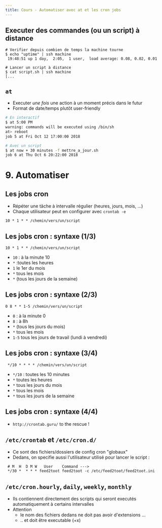 ```yaml
---
title: Cours - Automatiser avec at et les cron jobs
---
```



## Executer des commandes (ou un script) à distance

```
# Verifier depuis combien de temps la machine tourne
$ echo "uptime" | ssh machine
 19:48:51 up 1 day,  2:05,  1 user,  load average: 0.08, 0.02, 0.01

# Lancer un script à distance
$ cat script.sh | ssh machine
[...
```



## `at`

- Executer *une fois* une action à un moment précis dans le futur
- Format de date/temps plutôt user-friendly

```bash
# En interactif
$ at 5:00 PM     
warning: commands will be executed using /bin/sh
at> reboot
job 5 at Fri Oct 12 17:00:00 2018
```

```bash
# Avec un script
$ at now + 30 minutes -f mettre_a_jour.sh 
job 6 at Thu Oct 6 20:22:00 2018
```


# 9. Automatiser 

## Les jobs cron

- Répéter une tâche à intervalle régulier (heures, jours, mois, ...)
- Chaque utilisateur peut en configurer avec `crontab -e`

```
10 * 1 * * /chemin/vers/un/script
```



## Les jobs cron : syntaxe (1/3)

```
10 * 1 * * /chemin/vers/un/script
```

- `10` : à la minute 10
- `*`  :toutes les heures
- `1` le 1er du mois
- `*` tous les mois
- `*` (tous les jours de la semaine)



## Les jobs cron : syntaxe (2/3)

```
0 8 * * 1-5 /chemin/vers/un/script
```

- `0` : à la minute 0
- `8` : à 8h
- `*` (tous les jours du mois)
- `*` tous les mois
- `1-5` tous les jours de travail (lundi à vendredi)



## Les jobs cron : syntaxe (3/4)

```text
 */10 * * * * /chemin/vers/un/script
```

- `*/10` : toutes les 10 minutes
- `*` toutes les heures
- `*` tous les jours du mois
- `*` tous les mois
- `*`  tous les jours de la semaine



## Les jobs cron : syntaxe (4/4)

- `http://crontab.guru/` to the rescue !



## `/etc/crontab` et `/etc/cron.d/`

- Ce sont des fichiers/dossiers de config cron "globaux"
- Dedans, on specifie aussi l'utilisateur utilisé pour lancer le script :

```
 # M  H  D M W   User    Command --->
 */30 *  * * * feed2toot feed2toot -c /etc/feed2toot/feed2toot.ini
```



## `/etc/cron.hourly`, `daily`, `weekly`, `monthly`

- Ils contiennent directement des scripts qui seront executés automatiquement à certains intervalles
- Attention
   - le nom des fichiers dedans ne doit pas avoir d'extensions ...
   - .. et doit être executable (+x)

